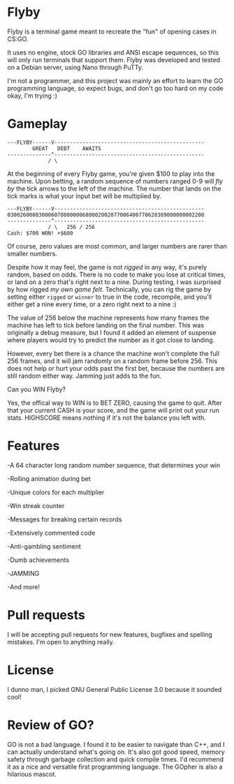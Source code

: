 # Flyby
Flyby is a terminal game meant to recreate the "fun" of opening cases in CS:GO.

It uses no engine, stock GO libraries and ANSI escape sequences, so this will only run terminals that support them. Flyby was developed and tested on a Debian server, using Nano through PuTTy.


I'm not a programmer, and this project was mainly an effort to learn the GO programming language, so expect bugs, and don't go too hard on my code okay, I'm trying :)

# Gameplay
```
---FLYBY------V------------------------------------------------
        GREAT   DEBT    AWAITS
--------------^------------------------------------------------
             / \
```
At the beginning of every Flyby game, you're given $100 to play into the machine. Upon betting, a random sequence of numbers ranged 0-9 will _fly by_ the tick arrows to the left of the machine. The number that lands on the tick marks is what your input bet will be multiplied by.
```
---FLYBY------V------------------------------------------------
030026000030006070800000680002002077006400770620309000000002208
--------------^------------------------------------------------
             / \   256 / 256
Cash: $700 WON! +$600
```
Of course, zero values are most common, and larger numbers are rarer than smaller numbers. 

Despite how it may feel, the game is not _rigged_ in any way, it's purely random, based on odds. There is no code to make you lose at critical times, or land on a zero that's right next to a nine. During testing, I was surprised by how rigged _my own game felt._ Technically, you can rig the game by setting either ```rigged``` or ```winner``` to true in the code, recompile, and you'll either get a nine every time, or a zero right next to a nine :)

The value of 256 below the machine represents how many frames the machine has left to tick before landing on the final number. This was originally a debug measure, but I found it added an element of suspense where players would try to predict the number as it got close to landing.

However, every bet there is a chance the machine won't complete the full 256 frames, and it will jam randomly on a random frame before 256. This does not help or hurt your odds past the first bet, because the numbers are still random either way. Jamming just adds to the fun.

Can you WIN Flyby?

Yes, the offical way to WIN is to BET ZERO, causing the game to quit. After that your current CASH is your score, and the game will print out your run stats. HIGHSCORE means nothing if it's not the balance you left with.

# Features
-A 64 character long random number sequence, that determines your win

-Rolling animation during bet

-Unique colors for each multiplier

-Win streak counter

-Messages for breaking certain records

-Extensively commented code

-Anti-gambling sentiment

-Dumb achievements

-JAMMING

-And more!

# Pull requests
I will be accepting pull requests for new features, bugfixes and spelling mistakes. I'm open to anything really.

# License
I dunno man, I picked GNU General Public License 3.0 because it sounded cool!

# Review of GO?
GO is not a bad language. I found it to be easier to navigate than C++, and I can actually understand what's going on. It's also got good speed, memory safety through garbage collection and quick compile times. I'd recommend it as a nice and versatile first programming language. The GOpher is also a hilarious mascot.

